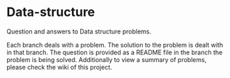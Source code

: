 # Data-structure

Question and answers to Data structure problems.

Each branch deals with a problem. The solution to the problem is dealt with in that branch. The question is provided as a README file in the branch the problem is being solved. Additionally to view a summary of problems, please check the wiki of this project.
